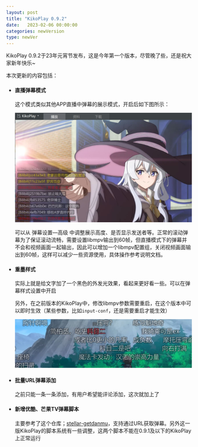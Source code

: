 ```yaml
---
layout: post
title: "KikoPlay 0.9.2"
date:   2023-02-06 00:00:00
categories: newVersion
type: newVer
---
```


KikoPlay 0.9.2于23年元宵节发布，这是今年第一个版本，尽管晚了些，还是祝大家新年快乐~

本次更新的内容包括：

 - #### 直播弹幕模式
   这个模式类似其他APP直播中弹幕的展示模式，开启后如下图所示：

   ![](/static/posts/23-02-06-1.jpg)
   
   可以从 弹幕设置—高级 中调整展示高度、是否显示发送者等。正常的滚动弹幕为了保证滚动流畅，需要设置libmpv输出到60帧，但直播模式下的弹幕并不会和视频画面一起输出，因此可以增加一个libmpv配置组，关闭视频画面输出到60帧，这样可以减少一些资源使用，具体操作参考说明文档。

 - #### 重墨样式
   实际上就是给文字加了一个黑色的外发光效果，看起来更好看一些。可以在弹幕样式设置中开启

   另外，在之前版本的KikoPlay中，修改libmpv参数需要重启，在这个版本中可以即时生效（某些参数，比如`input-conf`，还是需要重启才能生效）

   ![](/static/posts/23-02-06-2.jpg)
  
 - #### 批量URL弹幕添加
   之前只能一条一条添加，有用户希望能评论添加，这次就加上了

 - #### 新增优酷、芒果TV弹幕脚本
   主要参考了这个仓库；[stellar-getdanmu](https://github.com/simplecelery/stellar-getdanmu)，支持通过URL获取弹幕。另外这一版KikoPlay的脚本系统有一些调整，这两个脚本不能在0.9.1及以下的KikoPlay上正常运行



